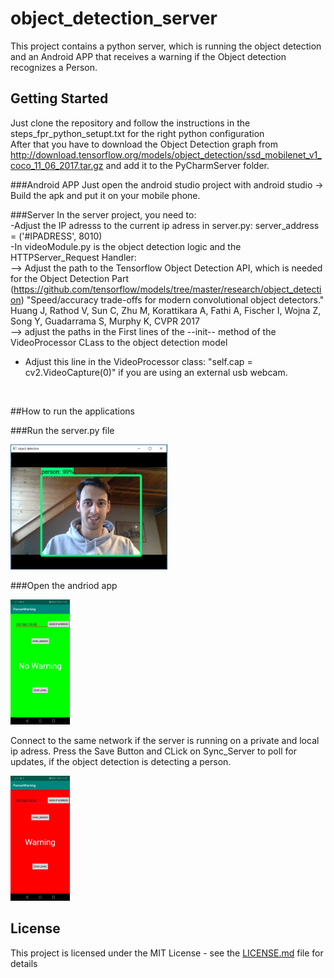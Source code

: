 # object_detection_server
This project contains a python server, which is running the object detection and an Android APP that receives a warning
if the Object detection recognizes a Person.

## Getting Started
Just clone the repository and follow the instructions in the steps_fpr_python_setupt.txt for the right python configuration <br>
After that you have to download the Object Detection graph from http://download.tensorflow.org/models/object_detection/ssd_mobilenet_v1_coco_11_06_2017.tar.gz
and add it to the PyCharmServer folder.

###Android APP
Just open the android studio project with android studio -> Build the apk and put it on your mobile phone.

###Server
In the server project, you need to:<br>
-Adjust the IP adresss to the current ip adress in server.py: server_address = ('#IPADRESS', 8010)<br>
-In videoModule.py is the object detection logic and the HTTPServer_Request Handler:<br>
--> Adjust the path to the Tensorflow Object Detection API, which is needed for the Object Detection Part (https://github.com/tensorflow/models/tree/master/research/object_detection)
"Speed/accuracy trade-offs for modern convolutional object detectors."
Huang J, Rathod V, Sun C, Zhu M, Korattikara A, Fathi A, Fischer I, Wojna Z,
Song Y, Guadarrama S, Murphy K, CVPR 2017 <br>
--> adjust the paths in the First lines of the --init-- method of the VideoProcessor CLass to the object detection model <br>
- Adjust this line in the VideoProcessor class: "self.cap = cv2.VideoCapture(0)" if you are using an external usb webcam. 
<br>

##How to run the applications

###Run the server.py file <br>

<img src="Res_Github/Person_detected.PNG" height="200px" title="Object Detection Running"> <br>

###Open the andriod app

<img src="Res_Github/NoWarning.jpeg" height="200px" title="App View"> <br>

Connect to the same network if the server is running on a private and local ip adress. Press the Save Button and CLick on Sync_Server to 
poll for updates, if the object detection is detecting a person. <br>

<img src="Res_Github/Warning.jpeg" height="200px" title="App View Warning"> <br>

## License

This project is licensed under the MIT License - see the [LICENSE.md](LICENSE.md) file for details 

